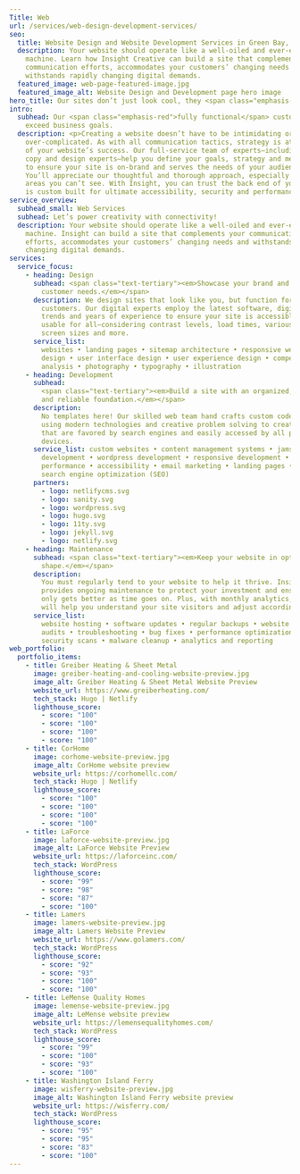```yaml
---
Title: Web
url: /services/web-design-development-services/
seo:
  title: Website Design and Website Development Services in Green Bay, WI
  description: Your website should operate like a well-oiled and ever-evolving
    machine. Learn how Insight Creative can build a site that complements your
    communication efforts, accommodates your customers’ changing needs and
    withstands rapidly changing digital demands.
  featured_image: web-page-featured-image.jpg
  featured_image_alt: Website Design and Development page hero image
hero_title: Our sites don’t just look cool, they <span class="emphasis-red">perform.</span>
intro:
  subhead: Our <span class="emphasis-red">fully functional</span> custom sites
    exceed business goals.
  description: <p>Creating a website doesn’t have to be intimidating or
    over-complicated. As with all communication tactics, strategy is at the core
    of your website’s success. Our full-service team of experts—including web,
    copy and design experts—help you define your goals, strategy and messaging
    to ensure your site is on-brand and serves the needs of your audience.
    You’ll appreciate our thoughtful and thorough approach, especially on the
    areas you can’t see. With Insight, you can trust the back end of your site
    is custom built for ultimate accessibility, security and performance.</p>
service_overview:
  subhead_small: Web Services
  subhead: Let’s power creativity with connectivity!
  description: Your website should operate like a well-oiled and ever-evolving
    machine. Insight can build a site that complements your communication
    efforts, accommodates your customers’ changing needs and withstands rapidly
    changing digital demands.
services:
  service_focus:
    - heading: Design
      subhead: <span class="text-tertiary"><em>Showcase your brand and appeal to
        customer needs.</em></span>
      description: We design sites that look like you, but function for your
        customers. Our digital experts employ the latest software, digital
        trends and years of experience to ensure your site is accessible and
        usable for all—considering contrast levels, load times, various devices,
        screen sizes and more.
      service_list:
        websites • landing pages • sitemap architecture • responsive web
        design • user interface design • user experience design • competitor
        analysis • photography • typography • illustration
    - heading: Development
      subhead:
        <span class="text-tertiary"><em>Build a site with an organized, secure
        and reliable foundation.</em></span>
      description:
        No templates here! Our skilled web team hand crafts custom code
        using modern technologies and creative problem solving to create sites
        that are favored by search engines and easily accessed by all people and
        devices.
      service_list: custom websites • content management systems • jamstack
        development • wordpress development • responsive development •
        performance • accessibility • email marketing • landing pages • blogs •
        search engine optimization (SEO)
      partners:
        - logo: netlifycms.svg
        - logo: sanity.svg
        - logo: wordpress.svg
        - logo: hugo.svg
        - logo: 11ty.svg
        - logo: jekyll.svg
        - logo: netlify.svg
    - heading: Maintenance
      subhead: <span class="text-tertiary"><em>Keep your website in optimal
        shape.</em></span>
      description:
        You must regularly tend to your website to help it thrive. Insight
        provides ongoing maintenance to protect your investment and ensure it
        only gets better as time goes on. Plus, with monthly analytics, Insight
        will help you understand your site visitors and adjust accordingly.
      service_list:
        website hosting • software updates • regular backups • website
        audits • troubleshooting • bug fixes • performance optimizations •
        security scans • malware cleanup • analytics and reporting
web_portfolio:
  portfolio_items:
    - title: Greiber Heating & Sheet Metal
      image: greiber-heating-and-cooling-website-preview.jpg
      image_alt: Greiber Heating & Sheet Metal Website Preview
      website_url: https://www.greiberheating.com/
      tech_stack: Hugo | Netlify
      lighthouse_score:
        - score: "100"
        - score: "100"
        - score: "100"
        - score: "100"
    - title: CorHome
      image: corhome-website-preview.jpg
      image_alt: CorHome website preview
      website_url: https://corhomellc.com/
      tech_stack: Hugo | Netlify
      lighthouse_score:
        - score: "100"
        - score: "100"
        - score: "100"
        - score: "100"
    - title: LaForce
      image: laforce-website-preview.jpg
      image_alt: LaForce Website Preview
      website_url: https://laforceinc.com/
      tech_stack: WordPress
      lighthouse_score:
        - score: "99"
        - score: "98"
        - score: "87"
        - score: "100"
    - title: Lamers
      image: lamers-website-preview.jpg
      image_alt: Lamers Website Preview
      website_url: https://www.golamers.com/
      tech_stack: WordPress
      lighthouse_score:
        - score: "92"
        - score: "93"
        - score: "100"
        - score: "100"
    - title: LeMense Quality Homes
      image: lemense-website-preview.jpg
      image_alt: LeMense website preview
      website_url: https://lemensequalityhomes.com/
      tech_stack: WordPress
      lighthouse_score:
        - score: "99"
        - score: "100"
        - score: "93"
        - score: "100"
    - title: Washington Island Ferry
      image: wisferry-website-preview.jpg
      image_alt: Washington Island Ferry website preview
      website_url: https://wisferry.com/
      tech_stack: WordPress
      lighthouse_score:
        - score: "95"
        - score: "95"
        - score: "83"
        - score: "100"
---
```

